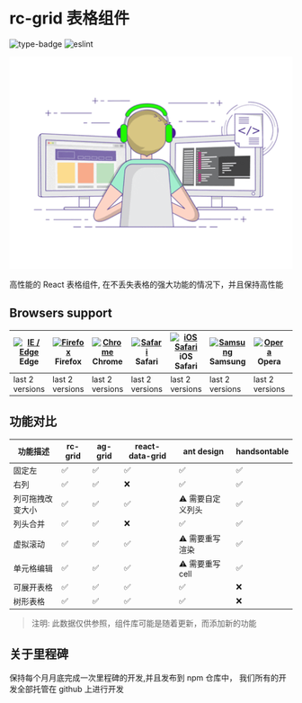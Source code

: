 # rc-grid 表格组件

![type-badge](https://img.shields.io/npm/types/react-data-grid)
![eslint](https://github.com/HighPerformanceComponent/rc-grid/actions/workflows/eslint.yml/badge.svg)

![working](./.resources/images/working.gif)

高性能的 React 表格组件, 在不丢失表格的强大功能的情况下，并且保持高性能

## Browsers support

| [<img src="https://raw.githubusercontent.com/alrra/browser-logos/master/src/edge/edge_48x48.png" alt="IE / Edge" width="24px" height="24px" />](http://godban.github.io/browsers-support-badges/)<br/> Edge | [<img src="https://raw.githubusercontent.com/alrra/browser-logos/master/src/firefox/firefox_48x48.png" alt="Firefox" width="24px" height="24px" />](http://godban.github.io/browsers-support-badges/)<br/>Firefox | [<img src="https://raw.githubusercontent.com/alrra/browser-logos/master/src/chrome/chrome_48x48.png" alt="Chrome" width="24px" height="24px" />](http://godban.github.io/browsers-support-badges/)<br/>Chrome | [<img src="https://raw.githubusercontent.com/alrra/browser-logos/master/src/safari/safari_48x48.png" alt="Safari" width="24px" height="24px" />](http://godban.github.io/browsers-support-badges/)<br/>Safari | [<img src="https://raw.githubusercontent.com/alrra/browser-logos/master/src/safari-ios/safari-ios_48x48.png" alt="iOS Safari" width="24px" height="24px" />](http://godban.github.io/browsers-support-badges/)<br/>iOS Safari | [<img src="https://raw.githubusercontent.com/alrra/browser-logos/master/src/samsung-internet/samsung-internet_48x48.png" alt="Samsung" width="24px" height="24px" />](http://godban.github.io/browsers-support-badges/)<br/>Samsung | [<img src="https://raw.githubusercontent.com/alrra/browser-logos/master/src/opera/opera_48x48.png" alt="Opera" width="24px" height="24px" />](http://godban.github.io/browsers-support-badges/)<br/>Opera | [<img src="https://raw.githubusercontent.com/alrra/browser-logos/master/src/electron/electron_48x48.png" alt="Electron" width="24px" height="24px" />](http://godban.github.io/browsers-support-badges/)<br/>Electron |
| --------- | --------- | --------- | --------- | --------- | --------- | --------- | --------- |
| last 2 versions | last 2 versions| last 2 versions| last 2 versions| last 2 versions| last 2 versions| last 2 versions| last 2 versions


## 功能对比


|功能描述 | rc-grid | ag-grid | react-data-grid | ant design          | handsontable | 
|--------|-------- |-------  |---------        |------              |-----------   |
|固定左   | ✅     | ✅       | ✅              |✅                  | ✅
|右列     | ✅     | ✅       | ❌              |✅                  | ✅ 
|列可拖拽改变大小| ✅ | ✅      | ✅              |⚠️ 需要自定义列头     | ✅ 
|列头合并   | ✅     | ✅      | ❌              | ✅                 | ✅
|虚拟滚动   | ✅     | ✅      | ✅              |⚠️ 需要重写渲染       | ✅
|单元格编辑 | ✅     | ✅       | ✅              | ⚠️ 需要重写cell     | ✅
|可展开表格 | ✅     | ✅       | ✅              | ✅                 | ❌
|树形表格   | ✅     | ✅       | ✅              | ✅                 | ❌

> 注明: 此数据仅供参照，组件库可能是随着更新，而添加新的功能

## 关于里程碑

保持每个月月底完成一次里程碑的开发,并且发布到 npm 仓库中， 我们所有的开发全部托管在 github 上进行开发
